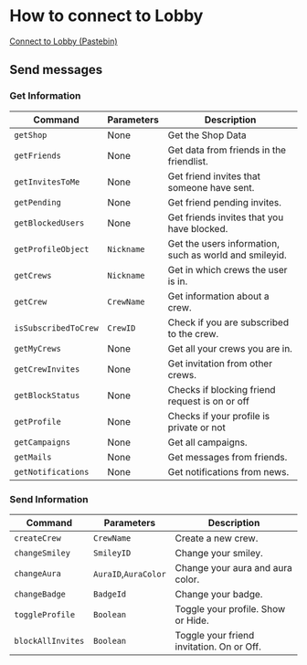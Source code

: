 # How to connect to Lobby
[Connect to Lobby (Pastebin)](https://pastebin.com/A8YGNyum)

## Send messages
### Get Information
| Command               | Parameters | Description
| ------                | ---------- | -----------                                            |
| `getShop`             | None       | Get the Shop Data                                      |
| `getFriends`          | None       | Get data from friends in the friendlist.               |
| `getInvitesToMe`      | None       | Get friend invites that someone have sent.             |
| `getPending`          | None       | Get friend pending invites.                            |
| `getBlockedUsers`     | None       | Get friends invites that you have blocked.             |
| `getProfileObject`    | `Nickname` | Get the users information, such as world and smileyid. |
| `getCrews`            | `Nickname` | Get in which crews the user is in.                     |
| `getCrew`             | `CrewName` | Get information about a crew.                          |
| `isSubscribedToCrew`  | `CrewID`   | Check if you are subscribed to the crew.               |
| `getMyCrews`          | None       | Get all your crews you are in.                         |
| `getCrewInvites`      | None       | Get invitation from other crews.                       |
| `getBlockStatus`      | None       | Checks if blocking friend request is on or off         |
| `getProfile`          | None       | Checks if your profile is private or not               |
| `getCampaigns`        | None       | Get all campaigns.                                     |
| `getMails`            | None       | Get messages from friends.                             |
| `getNotifications`    | None       | Get notifications from news.                           |


### Send Information
| Command               | Parameters            | Description
| ------                | ----------            | -----------                                            |
| `createCrew`          | `CrewName`            | Create a new crew.                                     |
| `changeSmiley`        | `SmileyID`            | Change your smiley.                                    |
| `changeAura`          | `AuraID`,`AuraColor`  | Change your aura and aura color.                       |
| `changeBadge`         | `BadgeId`             | Change your badge.                                     |
| `toggleProfile`       | `Boolean`             | Toggle your profile. Show or Hide.                     |
| `blockAllInvites`     | `Boolean`             | Toggle your friend invitation. On or Off.              |

